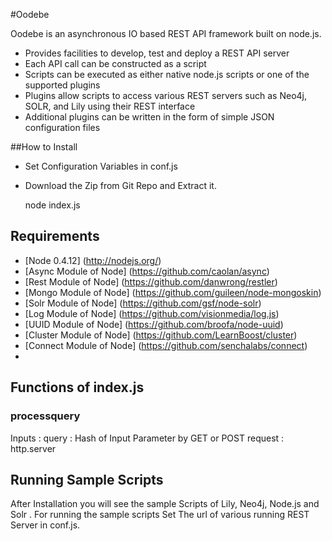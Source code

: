 #Oodebe

Oodebe is an asynchronous IO based REST API framework built on node.js.


* Provides facilities to develop, test and deploy a REST API server
* Each API call can be constructed as a script
* Scripts can be executed as either native node.js scripts or one of the supported plugins
* Plugins allow scripts to access various REST servers such as Neo4j, SOLR, and Lily using their REST interface
* Additional plugins can be written in the form of simple JSON configuration files

##How to Install

* Set Configuration Variables in conf.js
* Download the Zip from Git Repo and Extract it. 
   

   
    node index.js
    
    
## Requirements

* [Node 0.4.12] (http://nodejs.org/)
* [Async Module of Node] (https://github.com/caolan/async)
* [Rest Module of Node] (https://github.com/danwrong/restler)
* [Mongo Module of Node] (https://github.com/guileen/node-mongoskin)
* [Solr Module of Node] (https://github.com/gsf/node-solr)
* [Log Module of Node] (https://github.com/visionmedia/log.js)
* [UUID Module of Node] (https://github.com/broofa/node-uuid)
* [Cluster Module of Node] (https://github.com/LearnBoost/cluster)
* [Connect Module of Node] (https://github.com/senchalabs/connect)
* 

## Functions of index.js

### processquery

 Inputs :
   query : Hash of Input Parameter by GET or POST
   request : http.server  
    
    



## Running Sample Scripts

After Installation you will see the sample Scripts of Lily, Neo4j, Node.js and Solr . For running the sample scripts 
Set The url of various  running REST Server in conf.js.







